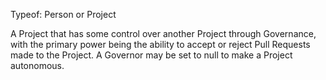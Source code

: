 Typeof: Person or Project

A Project that has some control over another Project through Governance, with the primary power being the ability to accept or reject Pull Requests made to the Project. A Governor may be set to null to make a Project autonomous.
